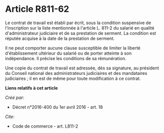 # Article R811-62

Le contrat de travail est établi par écrit, sous la condition suspensive de l'inscription sur la liste mentionnée à l'article
L. 811-2 du salarié en qualité d'administrateur judiciaire et de sa prestation de serment. La condition est réputée acquise à
la date de la prestation de serment.

Il ne peut comporter aucune clause susceptible de limiter la liberté d'établissement ultérieur du salarié ou de porter
atteinte à son indépendance. Il précise les conditions de sa rémunération.

Une copie du contrat de travail est adressée, dès sa signature, au président du Conseil national des administrateurs
judiciaires et des mandataires judiciaires ; il en est de même pour toute modification à ce contrat.

**Liens relatifs à cet article**

_Créé par_:

  - Décret n°2016-400 du 1er avril 2016 - art. 18

_Cite_:

  - Code de commerce - art. L811-2
